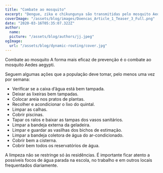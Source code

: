 ```yaml
---
title: "Combate ao mosquito"
excerpt: "Dengue, zika e chikungunya são transmitidas pelo mosquito Aedes aegypti. A forma mais eficaz de prevenção dessas doenças é o combate ao mosquito. Por isso, é importante que todos conheçam os riscos e saibam o que é preciso fazer para não deixar o mosquito nascer."
coverImage: "/assets/blog/images/Doencas_Article_1_Teaser_3_Full.png"
date: "2020-03-16T05:35:07.322Z"
author:
  name: 
  picture: "/assets/blog/authors/jj.jpeg"
ogImage:
  url: "/assets/blog/dynamic-routing/cover.jpg"
---
```


Combate ao mosquito
A forma mais eficaz de prevenção é o combate ao mosquito Aedes aegypti.

Seguem algumas ações que a população deve tomar, pelo menos uma vez por semana:

+ Verificar se a caixa d’água está bem tampada.
+ Deixar as lixeiras bem tampadas.
+ Colocar areia nos pratos de plantas.
+ Recolher e acondicionar o lixo do quintal.
+ Limpar as calhas.
+ Cobrir piscinas.
+ Tapar os ralos e baixar as tampas dos vasos sanitários.
+ Limpar a bandeja externa da geladeira.
+ Limpar e guardar as vasilhas dos bichos de estimação.
+ Limpar a bandeja coletora de água do ar-condicionado.
+ Cobrir bem a cisterna.
+ Cobrir bem todos os reservatórios de água.

A limpeza não se restringe só às residências.
É importante ficar atento a possíveis focos de água parada na escola, no trabalho e em outros locais frequentados diariamente.